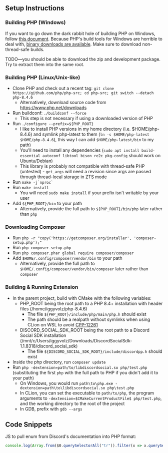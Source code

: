 ## Setup Instructions
### Building PHP (Windows)
If you want to go down the dark rabbit hole of building PHP on Windows, follow [this document](https://wiki.php.net/internals/windows/stepbystepbuild_sdk_2).    Because PHP's build tools for Windows are horrible to deal with, [binary downloads are available](https://windows.php.net/download/).  Make sure to download non-thread-safe builds.

TODO—you should be able to download the zip and development package.  Try to extract them into the same root.
### Building PHP (Linux/Unix-like)
* Clone PHP and check out a recent tag: `git clone https://github.com/php/php-src; cd php-src; git switch --detach php-8.4.6`
  * Alternatively, download source code from https://www.php.net/downloads
* Run buildconf: `./buildconf --force`
  * This step is not necessary if using a downloaded version of PHP
* Run `./configure --prefix=${PHP_ROOT}`
  * I like to install PHP versions in my home directory (i.e. $HOME/php-8.4.6) and symlink php-latest to them (`ln -s $HOME/php-latest $HOME/php-8.4.6`), this way I can add `$HOME/php-latest/bin` to my path)
  * You'll need to install any dependencies (`sudo apt install build-essential autoconf libtool bison re2c pkg-config` should work on Ubuntu/Debian)
  * This library is probably not compatible with thread-safe PHP (untested) - `get_args` will need a revision since args are passed through thread-local storage in ZTS mode
* Run ``make -j`nproc` ``
* Run `make install`
  * You will need `sudo make install` if your prefix isn't writable by your user
* Add `${PHP_ROOT}/bin` to your path
  * Alternatively, provide the full path to `${PHP_ROOT}/bin/php` later rather than `php`
### Downloading Composer
* Run `php -r "copy('https://getcomposer.org/installer', 'composer-setup.php');"`
* Run `php composer-setup.php`
* Run `php composer.phar global require composer/composer` 
* Add `$HOME/.config/composer/vendor/bin` to your path
  * Alternatively, provide the full path to `$HOME/.config/composer/vendor/bin/composer` later rather than `composer`
### Building & Running Extension
* In the parent project, build with CMake with the following variables:
  * PHP_ROOT being the root path to a PHP 8.4+ installation with header files (/home/iggyvolz/php-8.4.6)
    * The file `${PHP_ROOT}/include/php/main/php.h` should exist
    * The path should be a realpath without symlinks when using CLion on WSL to avoid [CPP-12261](https://youtrack.jetbrains.com/issue/CPP-12261/Include-directories-not-resolved-if-using-symlink-and-WSL-toolchain)
  * DISCORD_SOCIAL_SDK_ROOT being the root path to a Discord Social SDK installation (/mnt/c/Users/iggyvolz/Downloads/DiscordSocialSdk-1.1.8318/discord_social_sdk)
    * The file `${DISCORD_SOCIAL_SDK_ROOT}/include/discordpp.h` should exist
* Inside the php directory, run `composer update`
* Run `php -dextension=path/to/libdiscordsocial.so php/test.php` (substituting the first `php` with the full path to PHP if you didn't add it to your path)
  * On Windows, you would run `path\to\php.exe -dextension=path\to\libdiscordsocial.so php\test.php`
  * In CLion, you can set the executable to `path/to/php`, the program arguments to `-dextension=$CMakeCurrentProductFile$ php/test.php`, and the working directory to the root of the project
  * In GDB, prefix with `gdb --args`
## Code Snippets

JS to pull enum from Discord's documentation into PHP format:
```js
console.log(Array.from($0.querySelectorAll("tr")).filter(x => x.querySelector("td")).map(x => "    case " + x.querySelector("td").innerText.trim() + " = " + x.querySelector("td:nth-child(2)").innerText.trim() + ";").join("\n"))
```

